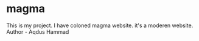 # magma
This is my project. I have coloned magma website. it's a moderen website.  
Author - Aqdus Hammad
